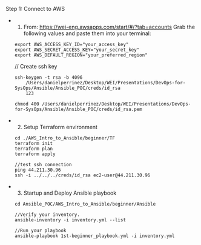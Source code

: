 Step 1: Connect to AWS
- 1. From: https://wei-eng.awsapps.com/start/#/?tab=accounts
    Grab the following values and paste them into your terminal:
    ```
    export AWS_ACCESS_KEY_ID="your_access_key"
    export AWS_SECRET_ACCESS_KEY="your_secret_key"
    export AWS_DEFAULT_REGION="your_preferred_region"
    ```
    // Create ssh key
    ```
    ssh-keygen -t rsa -b 4096
        /Users/danielperrinez/Desktop/WEI/Presentations/DevOps-for-SysOps/Ansible/Ansible_POC/creds/id_rsa
        123

    chmod 400 /Users/danielperrinez/Desktop/WEI/Presentations/DevOps-for-SysOps/Ansible/Ansible_POC/creds/id_rsa.pem

    ```

- 2. Setup Terraform environment
    ```
    cd ./AWS_Intro_to_Ansible/beginner/TF
    terraform init
    terraform plan
    terraform apply

    //test ssh connection
    ping 44.211.30.96
    ssh -i ../../../creds/id_rsa ec2-user@44.211.30.96
    ```

- 3. Startup and Deploy Ansible playbook
    ```
    cd Ansible_POC/AWS_Intro_to_Ansible/beginner/Ansible

    //Verify your inventory.
    ansible-inventory -i inventory.yml --list

    //Run your playbook
    ansible-playbook 1st-beginner_playbook.yml -i inventory.yml


    ```